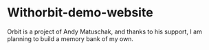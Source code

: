 # Withorbit-demo-website
Orbit is a project of Andy Matuschak, and thanks to his support, I am planning to build a memory bank of my own.
